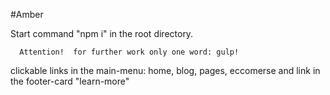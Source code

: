 #Amber

Start command "npm i" in the root directory.

      Attention!  for further work only one word: gulp!

clickable links in the main-menu: home, blog, pages, eccomerse and link in the footer-card "learn-more"